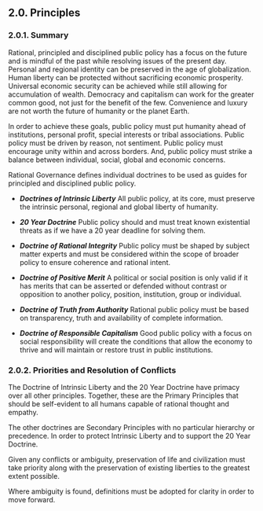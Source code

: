 2.0. Principles
------------------

### 2.0.1. Summary
Rational, principled and disciplined public policy has a focus on the future and is mindful of the past while resolving issues of the present day.  Personal and regional identity can be preserved in the age of globalization.  Human liberty can be protected without sacrificing economic prosperity.  Universal economic security can be achieved while still allowing for accumulation of wealth.  Democracy and capitalism can work for the greater common good, not just for the benefit of the few.  Convenience and luxury are not worth the future of humanity or the planet Earth.

In order to achieve these goals, public policy must put humanity ahead of institutions, personal profit, special interests or tribal associations.  Public policy must be driven by reason, not sentiment.  Public policy must encourage unity within and across borders.  And, public policy must strike a balance between individual, social, global and economic concerns.

Rational Governance defines individual doctrines to be used as guides for principled and disciplined public policy.

-  *__Doctrines of Intrinsic Liberty__*
All public policy, at its core, must preserve the intrinsic personal, regional and global liberty of humanity.

-  *__20 Year Doctrine__*
Public policy should and must treat known existential threats as if we have a 20 year deadline for solving them. 

-  *__Doctrine of Rational Integrity__*
Public policy must be shaped by subject matter experts and must be considered within the scope of broader policy to ensure coherence and rational intent. 

-  *__Doctrine of Positive Merit__*
A political or social position is only valid if it has merits that can be asserted or defended without contrast or opposition to another policy, position, institution, group or individual.

-  *__Doctrine of Truth from Authority__*
Rational public policy must be based on transparency, truth and availability of complete information.

-  *__Doctrine of Responsible Capitalism__*
Good public policy with a focus on social responsibility will create the conditions that allow the economy to thrive and will maintain or restore trust in public institutions.


### 2.0.2. Priorities and Resolution of Conflicts

The Doctrine of Intrinsic Liberty and the 20 Year Doctrine have primacy over all other principles.  Together, these are the Primary Principles that should be self-evident to all humans capable of rational thought and empathy.

The other doctrines are Secondary Principles with no particular hierarchy or precedence.  In order to protect Intrinsic Liberty and to support the 20 Year Doctrine.

Given any conflicts or ambiguity, preservation of life and civilization must take priority along with the preservation of existing liberties to the greatest extent possible.

Where ambiguity is found, definitions must be adopted for clarity in order to move forward.
